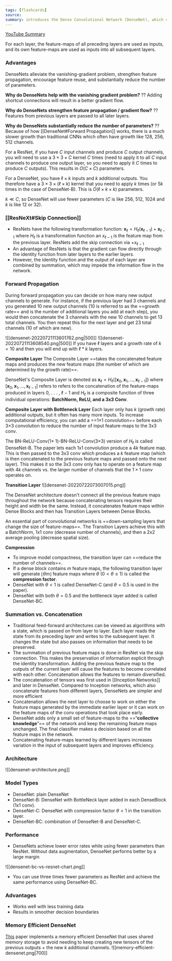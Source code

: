 ```yaml
---
tags: [flashcards]
source:
summary: introduces the Dense Convolutional Network (DenseNet), which connects each layer to every other layer in a feed-forward fashion. Paper from 2016
---
```

[YouTube Summary](https://youtu.be/hSC_0S8Zf9s)

For each layer, the feature-maps of all preceding layers are used as inputs, and its own feature-maps are used as inputs into all subsequent layers.

### Advantages
DenseNets alleviate the vanishing-gradient problem, strengthen feature propagation, encourage feature reuse, and substantially reduce the number of parameters.

**Why do DenseNets help with the vanishing gradient problem?**
??
Adding shortcut connections will result in a better gradient flow.
<!--SR:!2024-05-19,482,309-->

**Why do DenseNets strengthen feature propagation /  gradient flow?**
??
Features from previous layers are passed to all later layers.
<!--SR:!2025-08-16,762,270-->

**Why do DenseNets substantially reduce the number of parameters?**
??
Because of how [[DenseNet#Forward Propagation]] works, there is a much slower growth than traditional CNNs which often have growth like 128, 256, 512 channels.
<!--SR:!2024-11-26,614,288-->

For a ResNet, if you have $C$ input channels and produce $C$ output channels, you will need to use a $3 \times 3 \times C$ kernel $C$ times (need to apply it to all $C$ input channels to produce one output layer, so you need to apply it $C$ times to produce $C$ outputs). This results in $O(C \times C)$ parameters.

For a DenseNet, you have $\ell \times k$ inputs and $k$ additional outputs. You therefore have a $3 \times 3 \times (\ell \times k$) kernel that you need to apply $k$ times (or $5k$ times in the case of DenseNet-B). This is $O(\ell \times k \times k$) parameters.

$k \ll C$, so DenseNet will use fewer parameters ($C$ is like 256, 512, 1024 and $k$ is like 12 or 32).


### [[ResNeXt#Skip Connection]]
- ResNets have the following transformation function: $\mathbf{x}_{\ell}=H_{\ell}\left(\mathbf{x}_{\ell-1}\right)+\mathbf{x}_{\ell-1}$ where $H_\ell$ is a transformation function an $x_{\ell - 1}$ is the feature map from the previous layer. ResNets add the skip connection via $+ x_{\ell - 1}$
- An advantage of ResNets is that the gradient can flow directly through the identity function from later layers to the earlier layers.
- However, the identity function and the output of each layer are combined by summation, which may impede the information flow in the network.

### Forward Propagation
During forward propagation you can decide on how many new output channels to generate. For instance, if the previous layer had 3 channels and you generated 10 new output channels (10 is referred to as the ==growth rate== and is the number of additional layers you add at each step), you would then concatenate the 3 channels with the new 10 channels to get 13 total channels. You then repeat this for the next layer and get 23 total channels (10 of which are new). 
<!--SR:!2025-05-19,772,328-->

![[densenet-20220721113601762.png|500]]
![[densenet-20220721113608540.png|500]]
If you have $\ell$ layers and a growth rate of $k = 10$ and then you will end up with $\ell * k$ layers.

**Composite Layer**
The Composite Layer ==takes the concatenated feature maps and produces the new feature maps (the number of which are determined by the growth rate)==.
<!--SR:!2025-03-01,490,269-->

DenseNet's Composite Layer is denoted as $\mathbf{x}_{\ell}=H_{\ell}\left(\left[\mathbf{x}_{0}, \mathbf{x}_{1}, \ldots, \mathbf{x}_{\ell-1}\right]\right)$ where $\left[\mathbf{x}_{0}, \mathbf{x}_{1}, \ldots, \mathbf{x}_{\ell-1}\right]$ refers to refers to the concatenation of the feature-maps produced in layers 0, . . . , $\ell - 1$ and $H_{\ell}$ is a composite function of three individual operations: **BatchNorm, ReLU, and a 3x3 Conv**.

**Composite Layer with Bottleneck Layer**
Each layer only has $k$ (growth rate) additional outputs, but it often has many more inputs. To increase computational efficiency, you can add a ==1×1 convolution== before each 3×3 convolution to reduce the number of input feature-maps to the 3x3 conv.
<!--SR:!2023-11-29,310,268-->

The BN-ReLU-Conv(1× 1)-BN-ReLU-Conv(3×3) version of $H_{\ell}$ is called DenseNet-B. The paper lets each 1x1 convolution produce a $4k$ feature map. This is then passed to the 3x3 conv which produces a $k$ feature map (which is then concatenated to the previous feature maps and passed onto the next layer). This makes it so the 3x3 conv only has to operate on a  feature map with $4k$ channels vs. the larger number of channels that the $1 \times 1$ conv operates on.

**Transition Layer**
![[densenet-20220722073007015.png]]

The DenseNet architecture doesn't connect all the previous feature maps throughout the network because concatenating tensors requires their height and width be the same. Instead, it concatenates feature maps within Dense Blocks and then has Transition Layers between Dense Blocks.

An essential part of convolutional networks is ==down-sampling layers that change the size of feature-maps==. The Transition Layers achieve this with a BatchNorm, 1x1 conv (decrease number of channels), and then a 2x2 average pooling (decrease spatial size).
<!--SR:!2024-12-16,599,308-->

**Compression**
- To improve model compactness, the transition layer can ==reduce the number of channels==.
- If a dense block contains $m$ feature maps, the following transition layer will generate $\lfloor \theta m \rfloor$ feature maps where $\theta$ ($0 < \theta \leq 1$) is called the **compression factor**.
- DenseNet with $\theta < 1$ is called DenseNet-C (and $\theta = 0.5$ is used in the paper).
- DenseNet with both $\theta = 0.5$ and the bottleneck layer added is called DenseNet-BC.
<!--SR:!2024-07-29,545,328-->


### Summation vs. Concatenation
- Traditional feed-forward architectures can be viewed as algorithms with a state, which is passed on from layer to layer. Each layer reads the state from its preceding layer and writes to the subsequent layer. It changes the state but also passes on information that needs to be preserved.
- The summation of previous feature maps is done in ResNet via the skip connection. This makes the preservation of information explicit through the identity transformation. Adding the previous feature map to the outputs of the current layer will cause the features to become correlated with each other. Concatenation allows the features to remain diversified.
- The concatenation of tensors was first used in [[Inception Networks]] and later in DenseNet. Compared to Inception networks, which also concatenate features from different layers, DenseNets are simpler and more efficient
- Concatenation allows the next layer to choose to work on either the feature maps generated by the immediate earlier layer or it can work on the feature maps of the conv operations that took place early.
- DenseNet adds only a small set of feature-maps to the ==“**collective knowledge**”== of the network and keep the remaining feature maps unchanged. The final classifier makes a decision based on all the feature maps in the network.
- Concatenating feature-maps learned by different layers increases variation in the input of subsequent layers and improves efficiency.
<!--SR:!2024-04-17,450,289-->

### Architecture
![[densenet-architecture.png]]

### Model Types
- DenseNet: plain DenseNet
- DenseNet-B: DenseNet with BottleNeck layer added in each DenseBlock (1x1 conv).
- DenseNet-C: DenseNet with compression factor $\theta < 1$ in the transition layer.
- DenseNet-BC: combination of DenseNet-B and DenseNet-C.

### Performance
- DenseNets achieve lower error rates while using fewer parameters than ResNet. Without data augmentation, DenseNet performs better by a large margin

![[densenet-bc-vs-resnet-chart.png]]
- You can use three times fewer parameters as ResNet and achieve the same performance using DenseNet-BC.

### Advantages
- Works well with less training data
- Results in smoother decision boundaries

### Memory Efficient DenseNet
[This](https://ar5iv.labs.arxiv.org/html/1707.06990) paper implements a memory efficient DenseNet that uses shared memory storage to avoid needing to keep creating new tensors of the previous outputs + the new $k$ additional channels.
![[memory-efficient-densenet.png|700]]



